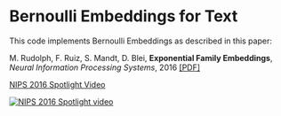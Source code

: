 # Bernoulli Embeddings for Text

This code implements Bernoulli Embeddings as described in this paper:

M. Rudolph, F. Ruiz, S. Mandt, D. Blei, **Exponential Family Embeddings**, *Neural Information Processing Systems*, 2016 [[PDF]](http://www.cs.columbia.edu/~blei/papers/RudolphRuizMandtBlei2016.pdf)

[NIPS 2016 Spotlight Video](https://www.youtube.com/watch?v=4s82-SJXhBc)

[![NIPS 2016 Spotlight video](https://img.youtube.com/vi/4s82-SJXhBc/0.jpg)](https://www.youtube.com/watch?v=4s82-SJXhBc)

